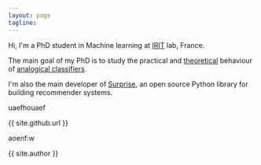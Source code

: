 ```yaml
---
layout: page
tagline:
---
```


Hi, I'm a PhD student in Machine learning at
[IRIT](https://www.irit.fr/?lang=en) lab, France.

The main goal of my PhD is to study the practical and
[theoretical](http://ebooks.iospress.com/volumearticle/44815) behaviour of
[analogical classifiers](http://ijcai.org/Proceedings/07/Papers/108.pdf).

I'm also the main developer of [Surprise](http://surpriselib.com/), an open
source Python library for building recommender systems.

uaefhouaef

{{ site.github.url }}

aoenf:w

{{ site.author }}
